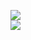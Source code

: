 [![](https://img.shields.io/badge/Made%20With-Github%20Spray-lightgrey.svg?style=for-the-badge&logo=github)](https://github.com/Annihil/github-spray#12487)  
[![](https://i.imgur.com/2DrTn0Z.gif)](https://github.com/Annihil/github-spray)
